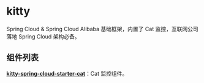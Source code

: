 # kitty
Spring Cloud &amp; Spring Cloud Alibaba 基础框架，内置了 Cat 监控，互联网公司落地 Spring Cloud 架构必备。

## 组件列表

**[kitty-spring-cloud-starter-cat](https://github.com/yinjihuan/kitty)**：Cat 监控组件。
